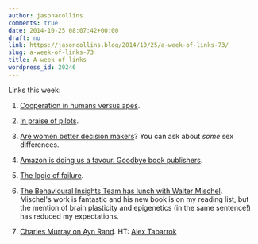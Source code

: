 ```yaml
---
author: jasonacollins
comments: true
date: 2014-10-25 08:07:42+00:00
draft: no
link: https://jasoncollins.blog/2014/10/25/a-week-of-links-73/
slug: a-week-of-links-73
title: A week of links
wordpress_id: 20246
---
```


Links this week:






	
  1. [Cooperation in humans versus apes](http://nautil.us/issue/18/genius/cooperation-is-what-makes-us-human-rd).

	
  2. [In praise of pilots](http://timharford.com/2014/10/why-pilot-schemes-help-ideas-take-flight/).

	
  3. [Are women better decision makers](http://www.nytimes.com/2014/10/19/opinion/sunday/are-women-better-decision-makers.html)? You can ask about _some_ sex differences.

	
  4. [Amazon is doing us a favour. Goodbye book publishers](http://www.vox.com/2014/10/22/7016827/amazon-hachette-monopoly).

	
  5. [The logic of failure](http://www.enlightenmenteconomics.com/blog/index.php/2014/10/the-logic-of-failure/).

	
  6. [The Behavioural Insights Team has lunch with Walter Mischel](http://www.behaviouralinsights.co.uk/blogpost/lunch-walter). Mischel's work is fantastic and his new book is on my reading list, but the mention of brain plasticity and epigenetics (in the same sentence!) has reduced my expectations.

	
  7. [Charles Murray on Ayn Rand](http://thefederalist.com/2014/10/16/ayn-rand-captured-the-magic-of-american-life/). HT: [Alex Tabarrok](http://marginalrevolution.com/marginalrevolution/2014/10/charles-murray-on-ayn-rand.html)


